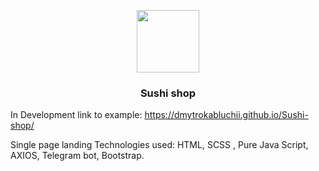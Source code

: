 <p align="center">
  <a href="https://dmytrokabluchii.github.io/Sushi-shop/">
    <img height="100" width="100" src="https://img.icons8.com/plasticine/100/000000/sushi.png"/>
  </a>
  <h3 align="center">Sushi shop</h3>
</p>

In Development 
link to example: https://dmytrokabluchii.github.io/Sushi-shop/

Single page landing
Technologies used: HTML, SCSS , Pure Java Script, AXIOS, Telegram bot, Bootstrap.
